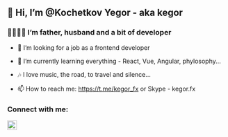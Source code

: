 ## 👋 Hi, I’m @Kochetkov Yegor - aka kegor

### 👨‍👩‍👧‍👦 I’m father, husband and a bit of developer
- 👀 I’m looking for a job as a frontend developer
- 🌱 I’m currently learning everything - React, Vue, Angular, phylosophy...
- 🎶 I love music, the road, to travel and silence...

- 📫 How to reach me: https://t.me/kegor_fx or Skype -  kegor.fx

### Connect with me:
[<img align="left" alt="Telegram" width="22px" src="" style="padding-right:10px;" />](https://t.me/kegor_fx)

<!---
YegorKochetkov/YegorKochetkov is a ✨ special ✨ repository because its `README.md` (this file) appears on your GitHub profile.
You can click the Preview link to take a look at your changes.
--->
